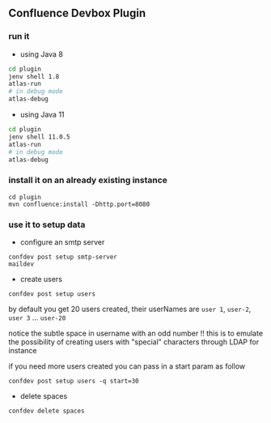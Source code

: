 ## Confluence Devbox Plugin


### run it

* using Java 8

```bash
cd plugin
jenv shell 1.8
atlas-run
# in debug mode
atlas-debug
```

* using Java 11

```bash
cd plugin
jenv shell 11.0.5
atlas-run
# in debug mode
atlas-debug
```

### install it on an already existing instance

```
cd plugin
mvn confluence:install -Dhttp.port=8080
```

### use it to setup data

* configure an smtp server
```
confdev post setup smtp-server
maildev
```

* create users
```
confdev post setup users
```

by default you get 20 users created, their userNames are `user 1`, `user-2`, `user 3` ... `user-20`

notice the subtle space in username with an odd number !! this is to emulate the possibility of creating users with "special" characters through LDAP for instance

if you need more users created you can pass in a start param as follow

```
confdev post setup users -q start=30
```

* delete spaces

```
confdev delete spaces
```

